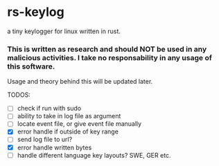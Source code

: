 # rs-keylog

a tiny keylogger for linux written in rust.

### This is written as research and should NOT be used in any malicious activities. I take no responsability in any usage of this software. 

Usage and theory behind this will be updated later.

TODOS:
- [ ] check if run with sudo
- [ ] ability to take in log file as argument
- [ ] locate event file, or give event file manually
- [x] error handle if outside of key range
- [ ] send log file to url?
- [x] error handle written bytes
- [ ] handle different language key layouts? SWE, GER etc.
